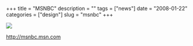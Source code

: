 +++
title = "MSNBC"
description = ""
tags = ["news"]
date = "2008-01-22"
categories = ["design"]
slug = "msnbc"
+++


 

  <div id="screens-thumbs" class="clearfix">
    <div class="txt-center" id="design-submission"><a href="http://msnbc.msn.com/"><img id='bluga-thumbnail-1109' class='bluga-thumbnail large' src='//media.konigi.com/bluga/
wt47f2820b6edc9_0.jpg'/></a></div>  
  </div>   
<p><a href="http://msnbc.msn.com/">http://msnbc.msn.com</a></p>




